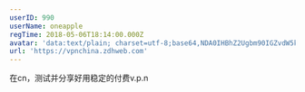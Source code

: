 ```yaml
---
userID: 990
userName: oneapple
regTime: 2018-05-06T18:14:00.000Z
avatar: 'data:text/plain; charset=utf-8;base64,NDA0IHBhZ2Ugbm90IGZvdW5kCg=='
url: 'https://vpnchina.zdhweb.com'
---
```


在cn，测试并分享好用稳定的付费v.p.n
